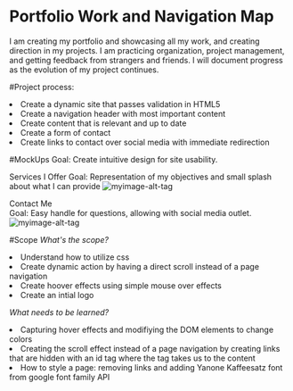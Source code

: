 # Portfolio Work and Navigation Map
I am creating my portfolio and showcasing all my work, and creating direction in my projects. I am practicing organization, project management, and getting feedback from strangers and friends. I will document progress as the evolution of my project continues.

#Project process:
<li> Create a dynamic site that passes validation in HTML5 </li>
<li> Create a navigation header with most important content</li>
<li> Create content that is relevant and up to date</li>
<li> Create a form of contact </li>
<li> Create links to contact over social media with immediate redirection</li> 

#MockUps 
Goal: Create intuitive design for site usability.

Services I Offer 
Goal: Representation of my objectives and small splash about what I can provide 
![myimage-alt-tag](http://devanna.x10host.com/assets/Services.png)


Contact Me </br>
Goal: Easy handle for questions, allowing with social media outlet. 
![myimage-alt-tag](http://devanna.x10host.com/assets/ContactMe.png)


#Scope 
<i>What's the scope?</i>
  <li> Understand how to utilize css </li>
  <li> Create dynamic action by having a direct scroll instead of a page navigation</li>
  <li> Create hoover effects using simple mouse over effects</li>
  <li> Create an intial logo </li>

<i>What needs to be learned?</i>
  <li> Capturing hover effects and modifiying the DOM elements to change colors</li>
  <li> Creating the scroll effect instead of a page navigation by creating links that are hidden with an id tag where the tag takes us to the content</li> 
  <li> How to style a page: removing links and adding Yanone Kaffeesatz font from google font family API</li>

